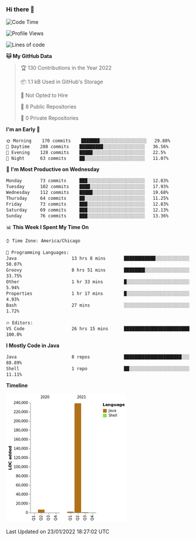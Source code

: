 ### Hi there 👋


<!--START_SECTION:waka-->
![Code Time](http://img.shields.io/badge/Code%20Time-1%2C996%20hrs%2017%20mins-blue)

![Profile Views](http://img.shields.io/badge/Profile%20Views-0-blue)

![Lines of code](https://img.shields.io/badge/From%20Hello%20World%20I%27ve%20Written-249%20Thousand%20lines%20of%20code-blue)

**🐱 My GitHub Data** 

> 🏆 130 Contributions in the Year 2022
 > 
> 📦 1.1 kB Used in GitHub's Storage 
 > 
> 🚫 Not Opted to Hire
 > 
> 📜 8 Public Repositories 
 > 
> 🔑 0 Private Repositories  
 > 
**I'm an Early 🐤** 

```text
🌞 Morning    170 commits    ███████░░░░░░░░░░░░░░░░░░   29.88% 
🌆 Daytime    208 commits    █████████░░░░░░░░░░░░░░░░   36.56% 
🌃 Evening    128 commits    █████░░░░░░░░░░░░░░░░░░░░   22.5% 
🌙 Night      63 commits     ██░░░░░░░░░░░░░░░░░░░░░░░   11.07%

```
📅 **I'm Most Productive on Wednesday** 

```text
Monday       73 commits     ███░░░░░░░░░░░░░░░░░░░░░░   12.83% 
Tuesday      102 commits    ████░░░░░░░░░░░░░░░░░░░░░   17.93% 
Wednesday    112 commits    █████░░░░░░░░░░░░░░░░░░░░   19.68% 
Thursday     64 commits     ██░░░░░░░░░░░░░░░░░░░░░░░   11.25% 
Friday       73 commits     ███░░░░░░░░░░░░░░░░░░░░░░   12.83% 
Saturday     69 commits     ███░░░░░░░░░░░░░░░░░░░░░░   12.13% 
Sunday       76 commits     ███░░░░░░░░░░░░░░░░░░░░░░   13.36%

```


📊 **This Week I Spent My Time On** 

```text
⌚︎ Time Zone: America/Chicago

💬 Programming Languages: 
Java                     13 hrs 8 mins       ████████████░░░░░░░░░░░░░   50.07% 
Groovy                   8 hrs 51 mins       ████████░░░░░░░░░░░░░░░░░   33.75% 
Other                    1 hr 33 mins        █░░░░░░░░░░░░░░░░░░░░░░░░   5.94% 
Properties               1 hr 17 mins        █░░░░░░░░░░░░░░░░░░░░░░░░   4.93% 
Bash                     27 mins             ░░░░░░░░░░░░░░░░░░░░░░░░░   1.72%

🔥 Editors: 
VS Code                  26 hrs 15 mins      █████████████████████████   100.0%

```

**I Mostly Code in Java** 

```text
Java                     8 repos             ██████████████████████░░░   88.89% 
Shell                    1 repo              ██░░░░░░░░░░░░░░░░░░░░░░░   11.11%

```


**Timeline**

![Chart not found](https://raw.githubusercontent.com/powercasgamer/powercasgamer/master/charts/bar_graph.png) 


 Last Updated on 23/01/2022 18:27:02 UTC
<!--END_SECTION:waka-->
